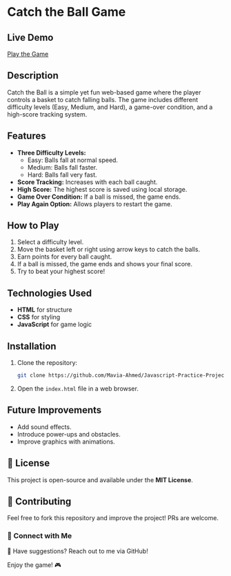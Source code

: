 # Catch the Ball Game

## Live Demo
[Play the Game](https://dulcet-wisp-82663d.netlify.app/)

## Description
Catch the Ball is a simple yet fun web-based game where the player controls a basket to catch falling balls. The game includes different difficulty levels (Easy, Medium, and Hard), a game-over condition, and a high-score tracking system.

## Features
- **Three Difficulty Levels:**
  - Easy: Balls fall at normal speed.
  - Medium: Balls fall faster.
  - Hard: Balls fall very fast.
- **Score Tracking:** Increases with each ball caught.
- **High Score:** The highest score is saved using local storage.
- **Game Over Condition:** If a ball is missed, the game ends.
- **Play Again Option:** Allows players to restart the game.

## How to Play
1. Select a difficulty level.
2. Move the basket left or right using arrow keys to catch the balls.
3. Earn points for every ball caught.
4. If a ball is missed, the game ends and shows your final score.
5. Try to beat your highest score!

## Technologies Used
- **HTML** for structure
- **CSS** for styling
- **JavaScript** for game logic

## Installation
1. Clone the repository:
   ```sh
   git clone https://github.com/Mavia-Ahmed/Javascript-Practice-Projects/catch_the_ball_game/Game.git
   ```
2. Open the `index.html` file in a web browser.

## Future Improvements
- Add sound effects.
- Introduce power-ups and obstacles.
- Improve graphics with animations.

## 📜 License
This project is open-source and available under the **MIT License**.

## 🙌 Contributing
Feel free to fork this repository and improve the project! PRs are welcome.

### 🔗 Connect with Me
💬 Have suggestions? Reach out to me via GitHub!

Enjoy the game! 🎮
